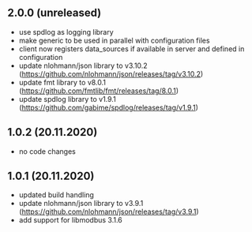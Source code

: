 ## 2.0.0 (unreleased)
- use spdlog as logging library
- make generic to be used in parallel with configuration files
- client now registers data_sources if available in server and defined in configuration
- update nlohmann/json library to v3.10.2 (https://github.com/nlohmann/json/releases/tag/v3.10.2)
- update fmt library to v8.0.1 (https://github.com/fmtlib/fmt/releases/tag/8.0.1)
- update spdlog library to v1.9.1 (https://github.com/gabime/spdlog/releases/tag/v1.9.1)

## 1.0.2 (20.11.2020)
- no code changes

## 1.0.1 (20.11.2020)
- updated build handling
- update nlohmann/json library to v3.9.1 (https://github.com/nlohmann/json/releases/tag/v3.9.1)
- add support for libmodbus 3.1.6